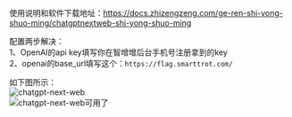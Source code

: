 使用说明和软件下载地址：https://docs.zhizengzeng.com/ge-ren-shi-yong-shuo-ming/chatgptnextweb-shi-yong-shuo-ming

配置两步解决：<br>
1、OpenAI的api key填写你在智增增后台手机号注册拿到的key <br>
2、openai的base_url填写这个：`https://flag.smarttrot.com/` <br>

如下图所示： <br>
![chatgpt-next-web](https://github.com/xing61/chatgpt-plugin-key/assets/38256442/3ff7f384-641c-460a-9dc3-21f49265c411) <br>
![chatgpt-next-web可用了](https://github.com/xing61/chatgpt-plugin-key/assets/38256442/0e3d4947-e6de-416c-ac82-69339b8676f1)

